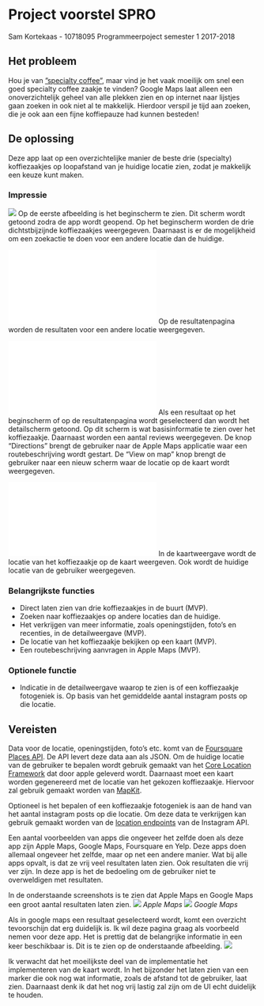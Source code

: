 # Project voorstel SPRO
Sam Kortekaas - 10718095
Programmeerpoject semester 1 2017-2018

## Het probleem
Hou je van [”specialty coffee”](https://en.wikipedia.org/wiki/Specialty_coffee), maar vind je het vaak moeilijk om snel een goed specialty coffee zaakje te vinden? Google Maps laat alleen een onoverzichtelijk geheel van alle plekken zien en op internet naar lijstjes gaan zoeken in ook niet al te makkelijk. Hierdoor verspil je tijd aan zoeken, die je ook aan een fijne koffiepauze had kunnen besteden!

## De oplossing
Deze app laat op een overzichtelijke manier de beste drie (specialty) koffiezaakjes op loopafstand van je huidige locatie zien, zodat je makkelijk een keuze kunt maken. 

### Impressie
![](doc/sproConceptHome.jpg=250x)
Op de eerste afbeelding is het beginscherm te zien. Dit scherm wordt getoond zodra de app wordt geopend. Op het beginscherm worden de drie dichtstbijzijnde koffiezaakjes weergegeven. Daarnaast is er de mogelijkheid om een zoekactie te doen voor een andere locatie dan de huidige. 

![](sproConcept%20(dragged)-1.pdf "Results view")
Op de resultatenpagina worden de resultaten voor een andere locatie weergegeven. 

![](sproConcept%20(dragged)-2.pdf "Detail view")
Als een resultaat op het beginscherm of op de resultatenpagina wordt geselecteerd dan wordt het detailscherm getoond. Op dit scherm is wat basisinformatie te zien over het koffiezaakje. Daarnaast worden een aantal reviews weergegeven. De knop “Directions” brengt de gebruiker naar de Apple Maps applicatie waar een routebeschrijving wordt gestart. De “View on map” knop brengt de gebruiker naar een nieuw scherm waar de locatie op de kaart wordt weergegeven. 

![](sproConcept%20(dragged)-3.pdf "Map view")
In de kaartweergave wordt de locatie van het koffiezaakje op de kaart weergeven. Ook wordt de huidige locatie van de gebruiker weergegeven. 

### Belangrijkste functies
- Direct laten zien van drie koffiezaakjes in de buurt (MVP).
- Zoeken naar koffiezaakjes op andere locaties dan de huidige.
- Het verkrijgen van meer informatie, zoals openingstijden, foto’s en recenties, in de detailweergave (MVP). 
- De locatie van het koffiezaakje bekijken op een kaart (MVP).
- Een routebeschrijving aanvragen in Apple Maps (MVP).

### Optionele functie
- Indicatie in de detailweergave waarop te zien is of een koffiezaakje fotogeniek is. Op basis van het gemiddelde aantal instagram posts op die locatie. 

## Vereisten
Data voor de locatie, openingstijden, foto’s etc. komt van de [Foursquare Places API](https://developer.foursquare.com/places-api).  De API levert deze data aan als JSON. Om de huidige locatie van de gebruiker te bepalen wordt gebruik gemaakt van het [Core Location Framework](https://developer.apple.com/documentation/corelocation) dat door apple geleverd wordt. Daarnaast moet een kaart worden gegenereerd met de locatie van het gekozen koffiezaakje. Hiervoor zal gebruik gemaakt worden van [MapKit](https://developer.apple.com/documentation/mapkit). 

Optioneel is het bepalen of een koffiezaakje fotogeniek is aan de hand van het aantal instagram posts op die locatie. Om deze data te verkrijgen kan gebruik gemaakt worden van de [location endpoints](https://www.instagram.com/developer/endpoints/locations/) van de Instagram API. 

Een aantal voorbeelden van apps die ongeveer het zelfde doen als deze app zijn Apple Maps, Google Maps, Foursquare en Yelp. Deze apps doen allemaal ongeveer het zelfde, maar op net een andere manier. Wat bij alle apps opvalt, is dat ze vrij veel resultaten laten zien.  Ook resultaten die vrij ver zijn. In deze app is het de bedoeling om de gebruiker niet te overweldigen met resultaten. 

In de onderstaande screenshots is te zien dat Apple Maps en Google Maps een groot aantal resultaten laten zien. 
![](IMG_0230.PNG)
_Apple Maps_
![](IMG_0229.PNG)
_Google Maps_

Als in google maps een resultaat geselecteerd wordt, komt een overzicht tevoorschijn dat erg duidelijk is. Ik wil deze pagina graag als voorbeeld nemen voor deze app. Het is prettig dat de belangrijke informatie in een keer beschikbaar is. Dit is te zien op de onderstaande afbeelding. 
![](IMG_4F972EADFF35-1.jpeg)

Ik verwacht dat het moeilijkste deel van de implementatie het implementeren van de kaart wordt. In het bijzonder het laten zien van een marker die ook nog wat informatie, zoals de afstand tot de gebruiker, laat zien. Daarnaast denk ik dat het nog vrij lastig zal zijn om de UI echt duidelijk te houden. 
